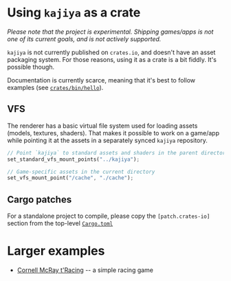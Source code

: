 # Using `kajiya` as a crate

_Please note that the project is experimental. Shipping games/apps is not one of its current goals, and is not actively supported._

`kajiya` is not currently published on `crates.io`, and doesn't have an asset packaging system. For those reasons, using it as a crate is a bit fiddly. It's possible though.

Documentation is currently scarce, meaning that it's best to follow examples (see [`crates/bin/hello`](../crates/bin/hello)).

## VFS

The renderer has a basic virtual file system used for loading assets (models, textures, shaders). That makes it possible to work on a game/app while pointing it at the assets in a separately synced `kajiya` repository.

```rust
// Point `kajiya` to standard assets and shaders in the parent directory
set_standard_vfs_mount_points("../kajiya");

// Game-specific assets in the current directory
set_vfs_mount_point("/cache", "./cache");
```

## Cargo patches

For a standalone project to compile, please copy the `[patch.crates-io]` section from the top-level [`Cargo.toml`](../Cargo.toml)

# Larger examples

* [Cornell McRay t'Racing](https://github.com/h3r2tic/cornell-mcray) -- a simple racing game
